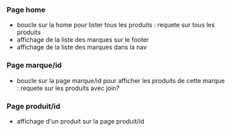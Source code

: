 ### Page home

- boucle sur la home pour lister tous les produits : requete sur tous les produits
- affichage de la liste des marques sur le footer
- affichage de la liste des marques dans la nav

### Page marque/id
- boucle sur la page marque/id pour afficher les produits de cette marque : requete sur les produits avec join?



### Page produit/id
- affichage d'un produit sur la page produit/id